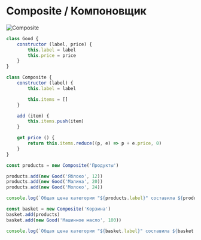 # Composite / Компоновщик

![Composite](https://hsto.org/getpro/habr/post_images/3c0/75e/525/3c075e525a7ed4aa2f13495a3289e348.jpg)

```javascript
class Good {
	constructor (label, price) {
		this.label = label
		this.price = price
	}
}

class Composite {
	constructor (label) {
		this.label = label

		this.items = []
	}

	add (item) {
		this.items.push(item)
	}

	get price () {
		return this.items.reduce((p, e) => p + e.price, 0)
	}
}

const products = new Composite('Продукты')

products.add(new Good('Яблоко', 12))
products.add(new Good('Малина', 20))
products.add(new Good('Молоко', 24))

console.log(`Общая цена категории "${products.label}" составила ${products.price}"`)

const basket = new Composite('Корзина')
basket.add(products)
basket.add(new Good('Машинное масло', 100))

console.log(`Общая цена категории "${basket.label}" составила ${basket.price}"`)
```